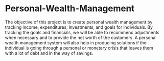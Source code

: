 # Personal-Wealth-Management
The objective of this project is to create personal wealth management by tracking income, expenditures, Investments, and goals for individuals. By tracking the goals and financials, we will be able to recommend adjustments when necessary and to provide the net worth of the customers. A personal wealth management system will also help in producing solutions if the individual is going through a personal or monetary crisis that leaves them with a lot of debt and in the way of savings.
